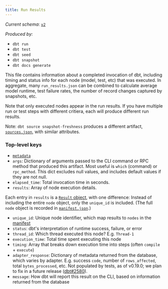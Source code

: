 ```yaml
---
title: Run Results
---
```


_Current schema_: [`v2`](https://schemas.getdbt.com/dbt/run-results/v2.json)

_Produced by:_
- `dbt run`
- `dbt test`
- `dbt seed`
- `dbt snapshot`
- `dbt docs generate`

This file contains information about a completed invocation of dbt, including timing and status info for each node (model, test, etc) that was executed. In aggregate, many `run_results.json` can be combined to calculate average model runtime, test failure rates, the number of record changes captured by snapshots, etc.

Note that only executed nodes appear in the run results. If you have multiple run or test steps with different critiera, each will produce different run results.

Note: `dbt source snapshot-freshness` produces a different artifact, [`sources.json`](sources-json), with similar attributes.

### Top-level keys

- [`metadata`](dbt-artifacts#common-metadata)
- `args`: Dictionary of arguments passed to the CLI command or RPC method that produced this artifact. Most useful is `which` (command) or `rpc_method`. This dict excludes null values, and includes default values if they are not null.
- `elapsed_time`: Total invocation time in seconds.
- `results`: Array of node execution details.

Each entry in `results` is a [`Result` object](dbt-classes#result-objects), with one difference: Instead of including the entire `node` object, only the `unique_id` is included. (The full `node` object is recorded in [`manifest.json`](manifest-json).)

- `unique_id`: Unique node identifier, which map results to `nodes` in the [manifest](manifest-json)
- `status`: dbt's interpretation of runtime success, failure, or error
- `thread_id`: Which thread executed this node? E.g. `Thread-1`
- `execution_time`: Total time spent executing this node
- `timing`: Array that breaks down execution time into steps (often `compile` + `execute`)
- `adapter_response`: Dictionary of metadata returned from the database, which varies by adapter. E.g. success `code`, number of `rows_affected`, total `bytes_processed`, etc. Not populated by tests, as of v0.19.0; we plan to fix in a future release ([dbt#2580](https://github.com/fishtown-analytics/dbt/issues/2580)).
- `message`: How dbt will report this result on the CLI, based on information returned from the database
